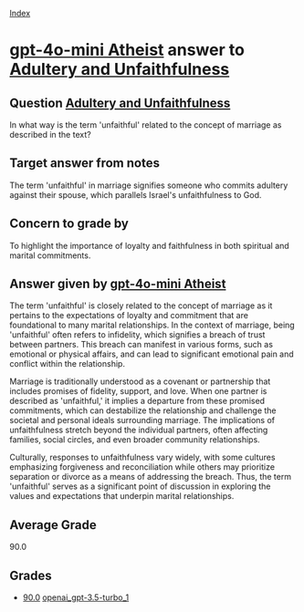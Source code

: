 
[Index](../../../index.md)
# [gpt-4o-mini Atheist](../../answering_models/gpt-4o-mini_Atheist.md) answer to [Adultery and Unfaithfulness](../../questions/Adultery_and_Unfaithfulness.md)

## Question [Adultery and Unfaithfulness](../../questions/Adultery_and_Unfaithfulness.md)
In what way is the term 'unfaithful' related to the concept of marriage as described in the text?

## Target answer from notes
The term 'unfaithful' in marriage signifies someone who commits adultery against their spouse, which parallels Israel's unfaithfulness to God.

## Concern to grade by
To highlight the importance of loyalty and faithfulness in both spiritual and marital commitments.

## Answer given by [gpt-4o-mini Atheist](../../answering_models/gpt-4o-mini_Atheist.md)
The term 'unfaithful' is closely related to the concept of marriage as it pertains to the expectations of loyalty and commitment that are foundational to many marital relationships. In the context of marriage, being 'unfaithful' often refers to infidelity, which signifies a breach of trust between partners. This breach can manifest in various forms, such as emotional or physical affairs, and can lead to significant emotional pain and conflict within the relationship.

Marriage is traditionally understood as a covenant or partnership that includes promises of fidelity, support, and love. When one partner is described as 'unfaithful,' it implies a departure from these promised commitments, which can destabilize the relationship and challenge the societal and personal ideals surrounding marriage. The implications of unfaithfulness stretch beyond the individual partners, often affecting families, social circles, and even broader community relationships.

Culturally, responses to unfaithfulness vary widely, with some cultures emphasizing forgiveness and reconciliation while others may prioritize separation or divorce as a means of addressing the breach. Thus, the term 'unfaithful' serves as a significant point of discussion in exploring the values and expectations that underpin marital relationships.

## Average Grade
90.0

## Grades
 * [90.0](./Adultery_and_Unfaithfulness_grades/openai_gpt-3.5-turbo_1.md) [openai_gpt-3.5-turbo_1](../../grading_models/openai_gpt-3.5-turbo_1.md)
